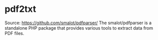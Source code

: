 # pdf2txt

Source: https://github.com/smalot/pdfparser/
The smalot/pdfparser is a standalone PHP package that provides various tools to extract data from PDF files.
